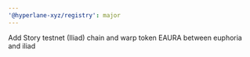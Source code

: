 ```yaml
---
'@hyperlane-xyz/registry': major
---
```


Add Story testnet (Iliad) chain and warp token EAURA between euphoria and iliad
